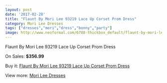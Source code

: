 ```yaml
---
layout: post
date: '2017-02-28'
title: "Flaunt By Mori Lee 93219 Lace Up Corset Prom Dress"
category: Mori Lee Dresses
tags: ["dresses","mori","dress","bonny","party"]
image: http://www.neoformal.com/6788-thickbox_default/flaunt-by-mori-lee-93219-lace-up-corset-prom-dress.jpg
---
```

Flaunt By Mori Lee 93219 Lace Up Corset Prom Dress

On Sales: **$356.99**
<a href="https://www.neoformal.com/en/mori-lee-dresses/2448-flaunt-by-mori-lee-93219-lace-up-corset-prom-dress.html"><amp-img layout="responsive" width="600" height="600" src="//www.neoformal.com/6788-thickbox_default/flaunt-by-mori-lee-93219-lace-up-corset-prom-dress.jpg" alt="Flaunt By Mori Lee 93219 Lace Up Corset Prom Dress 0" /></a>
<a href="https://www.neoformal.com/en/mori-lee-dresses/2448-flaunt-by-mori-lee-93219-lace-up-corset-prom-dress.html"><amp-img layout="responsive" width="600" height="600" src="//www.neoformal.com/6789-thickbox_default/flaunt-by-mori-lee-93219-lace-up-corset-prom-dress.jpg" alt="Flaunt By Mori Lee 93219 Lace Up Corset Prom Dress 1" /></a>
<a href="https://www.neoformal.com/en/mori-lee-dresses/2448-flaunt-by-mori-lee-93219-lace-up-corset-prom-dress.html"><amp-img layout="responsive" width="600" height="600" src="//www.neoformal.com/6790-thickbox_default/flaunt-by-mori-lee-93219-lace-up-corset-prom-dress.jpg" alt="Flaunt By Mori Lee 93219 Lace Up Corset Prom Dress 2" /></a>
<a href="https://www.neoformal.com/en/mori-lee-dresses/2448-flaunt-by-mori-lee-93219-lace-up-corset-prom-dress.html"><amp-img layout="responsive" width="600" height="600" src="//www.neoformal.com/6791-thickbox_default/flaunt-by-mori-lee-93219-lace-up-corset-prom-dress.jpg" alt="Flaunt By Mori Lee 93219 Lace Up Corset Prom Dress 3" /></a>

Buy it: [Flaunt By Mori Lee 93219 Lace Up Corset Prom Dress](https://www.neoformal.com/en/mori-lee-dresses/2448-flaunt-by-mori-lee-93219-lace-up-corset-prom-dress.html "Flaunt By Mori Lee 93219 Lace Up Corset Prom Dress")

View more: [Mori Lee Dresses](https://www.neoformal.com/en/22-mori-lee-dresses "Mori Lee Dresses")